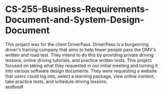 # CS-255-Business-Requirements-Document-and-System-Design-Document
This project was for the client DriverPass. DriverPass is a burgeoning driver's training company that aims to help fewer people pass the DMV's written and road test. They intend to do this by providing private driving lessons, online driving tutorials, and practice written tests. This project focused on taking what they requested in our initial meeting and turning it into various software design documents. They were requesting a website that users could log into, select a learning package, view online content, take practice tests, and schedule driving lessons. 
</br>
asdfasdf
